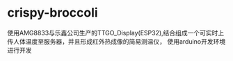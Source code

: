 # crispy-broccoli
使用AMG8833与乐鑫公司生产的TTGO_Display(ESP32),结合组成一个可实时上传人体温度至服务器，并且形成红外热成像的简易测温仪，
使用arduino开发环境进行开发
